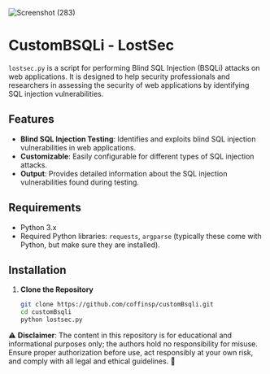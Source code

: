 ![Screenshot (283)](https://github.com/user-attachments/assets/6871cc38-b3e6-4903-b75d-6cf42cabdc5e)
# CustomBSQLi - LostSec

`lostsec.py` is a script for performing Blind SQL Injection (BSQLi) attacks on web applications. It is designed to help security professionals and researchers in assessing the security of web applications by identifying SQL injection vulnerabilities.

## Features

- **Blind SQL Injection Testing**: Identifies and exploits blind SQL injection vulnerabilities in web applications.
- **Customizable**: Easily configurable for different types of SQL injection attacks.
- **Output**: Provides detailed information about the SQL injection vulnerabilities found during testing.

## Requirements

- Python 3.x
- Required Python libraries: `requests`, `argparse` (typically these come with Python, but make sure they are installed).

## Installation

1. **Clone the Repository**

   ```bash
   git clone https://github.com/coffinsp/customBsqli.git
   cd customBsqli
   python lostsec.py

⚠️ **Disclaimer**: The content in this repository is for educational and informational purposes only; the authors hold no responsibility for misuse. Ensure proper authorization before use, act responsibly at your own risk, and comply with all legal and ethical guidelines. 🚀
